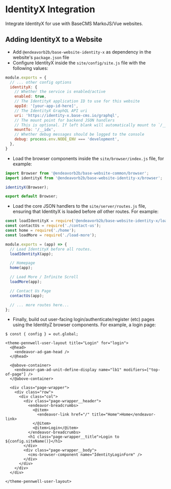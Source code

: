 # IdentityX Integration
Integrate IdentityX for use with BaseCMS MarkoJS/Vue websites.

## Adding IdentityX to a Website
- Add `@endeavorb2b/base-website-identity-x` as dependency in the website's `package.json` file
- Configure IdentityX inside the `site/config/site.js` file with the following values:
```js
module.exports = {
  // ... other config options
  identityX: {
    // Whether the service is enabled/active
    enabled: true,
    // The IdentityX application ID to use for this website
    appId: '[your-app-id-here]',
    // The IdentityX GraphQL API uri
    uri: 'https://identity-x.base-cms.io/graphql',
    // The mount point for backend JSON handlers
    // This is optional. If left blank will automatically mount to `/__idx`
    mountTo: '/__idx',
    // Whether debug messages should be logged to the console
    debug: process.env.NODE_ENV === 'development',
  },
}
```
- Load the browser components inside the `site/browser/index.js` file, for example:
```js
import Browser from '@endeavorb2b/base-website-common/browser';
import identityX from '@endeavorb2b/base-website-identity-x/browser';

identityX(Browser);

export default Browser;
```
- Load the core JSON handlers to the `site/server/routes.js` file, ensuring that IdentityX is loaded before _all_ other routes. For example:
```js
const loadIdentityX = require('@endeavorb2b/base-website-identity-x/load-from-config');
const contactUs = require('./contact-us');
const home = require('./home');
const loadMore = require('./load-more');

module.exports = (app) => {
  // Load IdentityX before all routes.
  loadIdentityX(app);

  // Homepage
  home(app);

  // Load More / Infinite Scroll
  loadMore(app);

  // Contact Us Page
  contactUs(app);

  // ... more routes here...
};
```
- Finally, build out user-facing login/authenticate/register (etc) pages using the IdentityZ browser components. For example, a login page:
```marko
$ const { config } = out.global;

<theme-pennwell-user-layout title="Login" for="login">
  <@head>
    <endeavor-ad-gam-head />
  </@head>

  <@above-container>
    <endeavor-gam-ad-unit-define-display name="lb1" modifiers=["top-of-page"] />
  </@above-container>

  <div class="page-wrapper">
    <div class="row">
      <div class="col">
        <div class="page-wrapper__header">
          <endeavor-breadcrumbs>
            <@item>
              <endeavor-link href="/" title="Home">Home</endeavor-link>
            </@item>
            <@item>Login</@item>
          </endeavor-breadcrumbs>
          <h1 class="page-wrapper__title">Login to ${config.siteName()}</h1>
        </div>
        <div class="page-wrapper__body">
          <cms-browser-component name="IdentityLoginForm" />
        </div>
      </div>
    </div>
  </div>

</theme-pennwell-user-layout>
```
